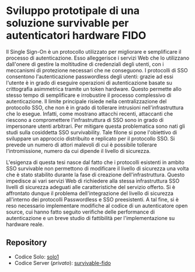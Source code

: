 # Sviluppo prototipale di una soluzione survivable per autenticatori hardware FIDO

Il Single Sign-On è un protocollo utilizzato per migliorare e semplificare il processo di autenticazione. Esso alleggerisce i servizi Web che lo utilizzano dall'onere di gestire la moltitudine di credenziali degli utenti, con i meccanismi di protezione necessari che ne conseguono. I protocolli di SSO consentono l'autenticazione passwordless degli utenti: grazie ad essi l'utente è in grado di eseguire operazioni di autenticazione basate su crittografia asimmetrica tramite un token hardware. Questo permette allo stesso tempo di semplificare e irrobustire il processo complessivo di autenticazione. Il limite principale risiede nella centralizzazione del protocollo SSO, che non è in grado di tollerare intrusioni nell'infrastruttura che lo esegue.
Infatti, come mostrano attacchi recenti, attaccanti che riescono a compromettere l'infrastruttura di SSO sono in grado di impersonare utenti arbitrari.
Per mitigare questa problematica sono nati gli studi sulla cosiddetta SSO survivability. Tale filone si pone l'obiettivo di sviluppare un approccio distribuito e replicato per il protocollo SSO. Si prevede un numero di attori malevoli di cui è possibile tollerare l'intromissione, numero da cui dipende il livello di sicurezza.

L'esigenza di questa tesi nasce dal fatto che i protocolli esistenti in ambito SSO survivable non permettono di modificare il livello di sicurezza una volta che è stato stabilito durante la fase di creazione dell'infrastruttura. Questo impedisce ai vari servizi Web di richiedere alla stessa infrastruttura SSO livelli di sicurezza adeguati alle caratteristiche del servizio offerto. Si è affrontato dunque il problema dell'integrazione del livello di sicurezza all'interno dei protocolli Passwordless e SSO preesistenti. A tal fine, si è reso necessario implementare modifiche al codice di un autenticatore open source, cui hanno fatto seguito verifiche delle performance di autenticazione e un breve studio di fattibilità per l'implementazione su hardware reale.

## Repository
- Codice Solo: [solo1](https://github.com/gibait/solo1) 
- Codice Server (*privato*): [survivable-fido](https://github.com/Fedma123/survivable-fido)
